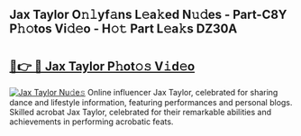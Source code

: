 ## Jax Taylor O𝚗𝚕yf𝚊ns L𝚎a𝚔ed N𝚞𝚍es - Part-C8Y P𝚑𝚘tos Vi𝚍𝚎o - H𝚘𝚝 Part L𝚎a𝚔s DZ30A

# <h2><a href="http://kf66t6b.oniu.top/?m=Jax+Taylor">🔗👉 🔴 Jax Taylor P𝚑ot𝚘𝚜 V𝚒d𝚎o</a></h2>

[![Jax Taylor Nu𝚍e𝚜](https://i.imgur.com/0qMVB7G.gif)](http://kf66t6b.oniu.top/?m=Jax+Taylor)
Online influencer Jax Taylor, celebrated for sharing dance and lifestyle information, featuring performances and personal blogs. Skilled acrobat Jax Taylor, celebrated for their remarkable abilities and achievements in performing acrobatic feats.  
